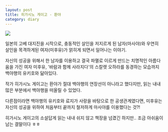 ```yaml
---
layout: post
title: 히가시노 게이고 - 환야
category: diary
---
```

![](__imgUrl__/1.jpg)

일본의 고베 대지진을 시작으로, 충동적인 살인을 저지르게 된 남자(마사야)와 우연히 살인을 목격하게된 여자(미후유)가 얽히게 되면서 일어나는 이야기.

자신의 성공을 위해서 한 남자를 이용하고 결국 파멸로 이르게 만드는 치명적인 아름다움을 가진 여자 미후유, '바람과 함께 사라지다'의 스칼렛 오하라를 동경하는 모습까지 백야행의 유키호와 닮아있다.

작가 히가시노 게이고는 환야가 절대 백야행의 연장선이 아니라고 했다지만, 읽는 내내 많은 부분에서 백야행을 떠올릴 수 있었다.

다른점이라면 백야행의 유키호와 료지가 사랑을 바탕으로 한 공생관계였다면, 미후유는 자신의 성공을 위하여 처음부터 끝까지 철저하게 마사야를 이용했다는 것?!

히가시노 게이고의 소설답게 읽는 내내 쉬지 않고 책장을 넘겼긴 하지만.. 조금 아쉬움이 남는 결말이다 ㅎㅎ